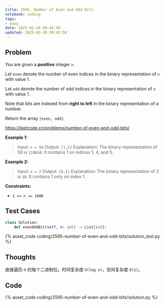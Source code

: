 ```yaml
---
title: 2595. Number of Even and Odd Bits
notebook: coding
tags:
- easy
date: 2025-02-20 09:43:50
updated: 2025-02-20 09:43:50
---
```

## Problem

You are given a **positive** integer `n`.

Let `even` denote the number of even indices in the binary representation of `n` with value 1.

Let `odd` denote the number of odd indices in the binary representation of `n` with value 1.

Note that bits are indexed from **right to left** in the binary representation of a number.

Return the array `[even, odd]`.

<https://leetcode.cn/problems/number-of-even-and-odd-bits/>

**Example 1:**

> Input: `n = 50`
> Output: `[1,2]`
> Explanation:
> The binary representation of 50 is `110010`.
> It contains 1 on indices 1, 4, and 5.

**Example 2:**

> Input: `n = 2`
> Output: `[0,1]`
> Explanation:
> The binary representation of 2 is `10`.
> It contains 1 only on index 1.

**Constraints:**

- `1 <= n <= 1000`

## Test Cases

``` python
class Solution:
    def evenOddBit(self, n: int) -> List[int]:
```

{% asset_code coding/2595-number-of-even-and-odd-bits/solution_test.py %}

## Thoughts

直接遍历 n 的每个二进制位。时间复杂度 `O(log n)`，空间复杂度 `O(1)`。

## Code

{% asset_code coding/2595-number-of-even-and-odd-bits/solution.py %}
